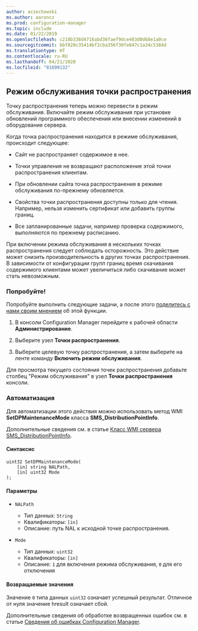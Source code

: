 ```yaml
---
author: aczechowski
ms.author: aaroncz
ms.prod: configuration-manager
ms.topic: include
ms.date: 01/22/2019
ms.openlocfilehash: c218b338d4716abd36faef9dce403d0d68e1a0ce
ms.sourcegitcommit: bbf820c35414bf2cba356f30fe047c1a34c5384d
ms.translationtype: HT
ms.contentlocale: ru-RU
ms.lasthandoff: 04/21/2020
ms.locfileid: "81699132"
---
```

## <a name="distribution-point-maintenance-mode"></a><a name="bkmk_dpmaint"></a> Режим обслуживания точки распространения 
<!--3555754-->

Точку распространения теперь можно перевести в режим обслуживания. Включайте режим обслуживания при установке обновлений программного обеспечения или внесении изменений в оборудование сервера.

Когда точка распространения находится в режиме обслуживания, происходит следующее: 

- Сайт не распространяет содержимое в нее.  

- Точки управления не возвращают расположение этой точки распространения клиентам. 

- При обновлении сайта точка распространения в режиме обслуживания по-прежнему обновляется. 

- Свойства точки распространения доступны только для чтения. Например, нельзя изменить сертификат или добавить группы границ.  

- Все запланированные задачи, например проверка содержимого, выполняются по прежнему расписанию. 

При включении режима обслуживания в нескольких точках распространения следует соблюдать осторожность. Это действие может снизить производительность в других точках распространения. В зависимости от конфигурации групп границ время скачивания содержимого клиентами может увеличиться либо скачивание может стать невозможным. 


### <a name="try-it-out"></a>Попробуйте!

Попробуйте выполнить следующие задачи, а после этого [поделитесь с нами своим мнением](../../../../understand/find-help.md#product-feedback) об этой функции.

1. В консоли Configuration Manager перейдите к рабочей области **Администрирование**.  

2. Выберите узел **Точки распространения**.  

3. Выберите целевую точку распространения, а затем выберите на ленте команду **Включить режим обслуживания**.  

Для просмотра текущего состояния точек распространения добавьте столбец "Режим обслуживания" в узел **Точки распространения** консоли. 


### <a name="automation"></a>Автоматизация

Для автоматизации этого действия можно использовать метод WMI **SetDPMaintenanceMode** класса **SMS_DistributionPointInfo**. 

Дополнительные сведения см. в статье [Класс WMI сервера SMS_DistributionPointInfo](../../../../../develop/reference/core/servers/configure/sms_distributionpointinfo-server-wmi-class.md). 

#### <a name="syntax"></a>Синтаксис

``` MOF
uint32 SetDPMaintenanceMode(
    [in] string NALPath, 
    [in] uint32 Mode
);
```

#### <a name="parameters"></a>Параметры  
- `NALPath`  
    - Тип данных: `String`  
    - Квалификаторы: `[in]`  
    - Описание: путь NAL к исходной точке распространения.  

- `Mode`  
    - Тип данных: `uint32` 
    - Квалификаторы: `[in]`  
    - Описание: `1` для включения режима обслуживания, `0` для его отключения  

#### <a name="return-values"></a>Возвращаемые значения  
Значение `0` типа данных `uint32` означает успешный результат. Отличное от нуля значение hresult означает сбой.  

Дополнительные сведения об обработке возвращенных ошибок см. в статье [Сведения об ошибках Configuration Manager](../../../../../develop/core/understand/about-configuration-manager-errors.md).  


